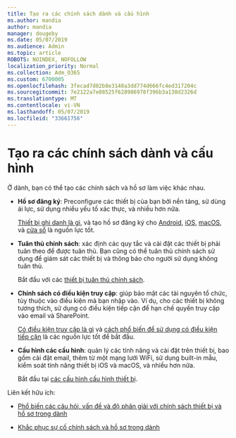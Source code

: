 ```yaml
---
title: Tạo ra các chính sách dành và cấu hình
ms.author: mandia
author: mandia
manager: dougeby
ms.date: 05/07/2019
ms.audience: Admin
ms.topic: article
ROBOTS: NOINDEX, NOFOLLOW
localization_priority: Normal
ms.collection: Adm_O365
ms.custom: 6700005
ms.openlocfilehash: 3fecad7d02b8e3148a3dd774d666fc4ed317204c
ms.sourcegitcommit: 7e2122a7e08525f628986978f396b3a138d2326d
ms.translationtype: MT
ms.contentlocale: vi-VN
ms.lasthandoff: 05/07/2019
ms.locfileid: "33661756"
---
```

# <a name="creating-intune-policy-and-profiles"></a>Tạo ra các chính sách dành và cấu hình

Ở dành, bạn có thể tạo các chính sách và hồ sơ làm việc khác nhau.

- **Hồ sơ đăng ký**: Preconfigure các thiết bị của bạn bởi nền tảng, sử dùng ái lực, sử dụng nhiều yếu tố xác thực, và nhiều hơn nữa. 

  [Thiết bị ghi danh là gì](https://docs.microsoft.com/intune/device-enrollment), và tạo hồ sơ đăng ký cho [Android](https://docs.microsoft.com/intune/android-enroll), [iOS](https://docs.microsoft.com/intune/ios-enroll), [macOS](https://docs.microsoft.com/intune/macos-enroll), và [cửa sổ](https://docs.microsoft.com/intune/windows-enrollment-methods) là nguồn lực tốt.

- **Tuân thủ chính sách**: xác định các quy tắc và cài đặt các thiết bị phải tuân theo để được tuân thủ. Bạn cũng có thể tuân thủ chính sách sử dụng để giám sát các thiết bị và thông báo cho người sử dụng không tuân thủ. 

  Bắt đầu với các [thiết bị tuân thủ chính sách](https://docs.microsoft.com/intune/device-compliance-get-started).
- **Chính sách có điều kiện truy cập**: giúp bảo mật các tài nguyên tổ chức, tùy thuộc vào điều kiện mà bạn nhập vào. Ví dụ, cho các thiết bị không tương thích, sử dụng có điều kiện tiếp cận để hạn chế quyền truy cập vào email và SharePoint.

  [Có điều kiện truy cập là gì](https://docs.microsoft.com/intune/conditional-access) và [cách phổ biến để sử dụng có điều kiện tiếp cận](https://docs.microsoft.com/intune/conditional-access-intune-common-ways-use) là các nguồn lực tốt để bắt đầu.

- **Cấu hình các cấu hình**: quản lý các tính năng và cài đặt trên thiết bị, bao gồm cài đặt email, thêm từ một mạng lưới WiFi, sử dụng built-in mẫu, kiểm soát tính năng thiết bị iOS và macOS, và nhiều hơn nữa. 

  Bắt đầu tại [các cấu hình cấu hình thiết bị](https://docs.microsoft.com/intune/device-profiles).

Liên kết hữu ích:

- [Phổ biến các câu hỏi, vấn đề và độ phân giải với chính sách thiết bị và hồ sơ trong dành](https://docs.microsoft.com/intune/device-profile-troubleshoot)

- [Khắc phục sự cố chính sách và hồ sơ trong dành](https://docs.microsoft.com/intune/troubleshoot-policies-in-microsoft-intune)

